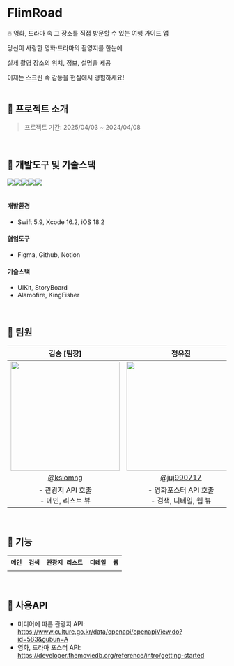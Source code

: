 # FlimRoad
🔥 영화, 드라마 속 그 장소를 직접 방문할 수 있는 여행 가이드 앱

당신이 사랑한 영화·드라마의 촬영지를 한눈에

실제 촬영 장소의 위치, 정보, 설명을 제공

이제는 스크린 속 감동을 현실에서 경험하세요!
<br><br>

## 📌 프로젝트 소개
> 프로젝트 기간: 2025/04/03 ~ 2024/04/08

<br>

## 📌 개발도구 및 기술스택
<img src="https://img.shields.io/badge/swift-F05138?style=for-the-badge&logo=swift&logoColor=white"><img src="https://img.shields.io/badge/xcode-147EFB?style=for-the-badge&logo=xcode&logoColor=white"><img src="https://img.shields.io/badge/figma-F24E1E?style=for-the-badge&logo=figma&logoColor=white"><img src="https://img.shields.io/badge/github-181717?style=for-the-badge&logo=github&logoColor=white"><img src="https://img.shields.io/badge/Notion-000000?style=for-the-badge&logo=notion&logoColor=black">
<br><br>

#### 개발환경
- Swift 5.9, Xcode 16.2, iOS 18.2
#### 협업도구 
- Figma, Github, Notion
#### 기술스택
- UIKit, StoryBoard
- Alamofire, KingFisher

<br>

## 📌 팀원
| 김송 [팀장] | 정유진 |
|:--:|:--:|
|<img src="https://avatars.githubusercontent.com/u/19872750?v=4" width="250" />|<img src="http://avatars.githubusercontent.com/u/60345855?v=4" width="250" />|
|[@ksiomng](https://github.com/ksiomng)|[@juj990717](https://github.com/juj990717)|
|- 관광지 API 호출 <br> - 메인, 리스트 뷰 |- 영화포스터 API 호출 <br> - 검색, 디테일, 웹 뷰|

<br>

## 📌 기능 
<table align="center">
  <tr>
    <th><code>메인</code></th>
    <th><code>검색</code></th>
    <th><code>관광지 리스트</code></th>
    <th><code>디테일</code></th>
    <th><code>웹</code></th>
  </tr>
  <tr>
    <td><img src="https://github.com/user-attachments/assets/4ae512be-f564-4f05-920d-1184c1c3a987" alt=""></td>
    <td><img src="https://github.com/user-attachments/assets/0e3f89bc-8d9d-4fb3-8c50-b8cc0c1a9962" alt=""></td>
    <td><img src="https://github.com/user-attachments/assets/87d29dc7-09e7-4644-b825-1d6104995d6d" alt=""></td>
    <td><img src="https://github.com/user-attachments/assets/9db8dcb2-c5b9-40da-9233-8d5791369e41" alt=""></td>
    <td><img src="https://github.com/user-attachments/assets/30df8732-ae68-48a2-86ac-f32275fd7684" alt=""></td>
  </tr>
</table>
<br/>

## 📌 사용API
- 미디어에 따른 관광지 API: https://www.culture.go.kr/data/openapi/openapiView.do?id=583&gubun=A
- 영화, 드라마 포스터 API: https://developer.themoviedb.org/reference/intro/getting-started
